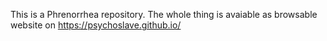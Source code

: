 This is a Phrenorrhea repository. The whole thing is avaiable as browsable website
on https://psychoslave.github.io/
